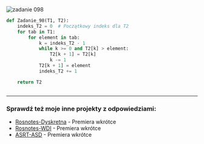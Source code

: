 <picture>
  <source srcset="../../srt/zbior_zadan/098.png" media="(prefers-color-scheme: light)">
  <source srcset="../../srt/zbior_zadan/black_098.png" media="(prefers-color-scheme: dark)">
  <img src="../../srt/zbior_zadan/black_098.png" alt="zadanie 098">
</picture>

```python
def Zadanie_98(T1, T2):
    indeks_T2 = 0  # Początkowy indeks dla T2
    for tab in T1:
        for element in tab:
            k = indeks_T2 - 1
            while k >= 0 and T2[k] > element:
                T2[k + 1] = T2[k]
                k -= 1
            T2[k + 1] = element
            indeks_T2 += 1

    return T2



```

---
### Sprawdź też moje inne projekty z odpowiedziami:
- [Rosnotes-Dyskretna](https://github.com/kamilGie/Rosnotes-Dyskretna) - Premiera wkrótce
- [Rosnotes-WDI](https://github.com/kamilGie/Rosnotes-WDI) - Premiera wkrótce
- [ASRT-ASD](https://github.com/kamilGie/Rosnotes-Dyskretna) - Premiera wkrótce
